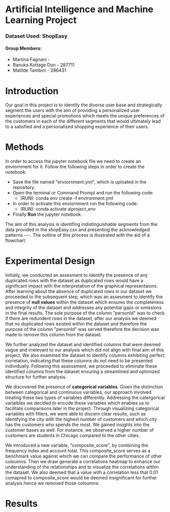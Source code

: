 # Artificial Intelligence and Machine Learning Project

### Dataset Used: ShopEasy

#### Group Members:
* Martina Fagnani - 
* Banuka Kottage Don - 287711
* Matilde Tambini - 286431

# Introduction

Our goal in this project is to identify the diverse user base and strategically segment the users with the aim of providing a personalized user experiences and special promotions which meets the unique preferences of the customers in each of the different segments that would ultimately lead to a satisfied and a personalized shopping experience of their users.

# Methods

In order to access the jupyter notebook file we need to create an enviornment for it. Follow the following steps in order to create the notebook:

- Save the file named "enviornment.yml", which is uploated in the repository.
- Open the terminal or Command Prompt and run the following code:
  - (RUN): conda env create -f environment.yml
- In order to activate this enviornment run the following code:
  - (RUN): conda activate aiproject_env
- Finally **Run** the jupyter notebook.

The aim of this analysis is identifing indistinguishable segments from the data provided in the shopEasy.csv and presenting the acknowledged patterns ---. The outline of this process is illustrated with the aid of a flowchart.




# Experimental Design

Initially, we conducted an assesment to identify the presence of any duplicated rows with the dataset as duplicated rows would have a significant impact with the interpretation of the graphical representaions. After learning about the absence of duplicated rows in our dataset we proceeded to the subsequent step, which was an assesment to identify the presence of **null values** within the dataset which ensures the completeness and integrity of the dataset and addresses any potential gaps or omissions in the final results. The sole purpose of the column "personId" was to check if there are redundent rows in the dataset, after our analysis we deemed that no duplicated rows existed within the dataset and therefore the purpose of the column "personId" was served therefore the decision was made to remove this column from the dataset. 

We further analyzed the dataset and identified columns that were deemed vague and irrelevant to our analysis which did not align with final aim of this project. We also examined the dataset to identify columns exhibiting perfect correlation, indicating that these columns do not need to be presented individually. Following this assessment, we proceeded to eliminate these identified columns from the dataset ensuring a streamlined and optimized structure for further analysis.

We discovered the presence of **categorical variables**. Given the distinction between categorical and continuous variables, our approach involved treating these two types of variables differently. Addressing the catergorical varialbles we decided to encode these variables which enables us to facilitate comparisons later in the project. Through visualizing categorical variables with filters, we were able to discern clear results, such as identifying the city with the highest number of customers and which city has the customers who spends the most. We gained insights into the customer bases as well. For instance, we observed a higher number of customers are students in Chicago compared to the other cities.

We introduced a new variable, "composite_score", by combining the frequency index and account total. This composite_score serves as a benchmark value against which we can compare the performance of other coloumns. Then we draw generate a correlations heatmap to enhance our understanding of the relationships and to visualize the correlations within the dataset. We also deemed that a value with a correlation less that 0.01 comapred to composite_score would be deemed insignificant for further analysis hence we removed those coloumns.

# Results



